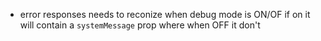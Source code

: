 
* error responses needs to reconize when debug mode is ON/OF if on it will contain a `systemMessage` prop where when OFF it don't

